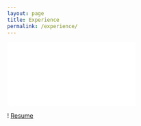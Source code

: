 ```yaml
---
layout: page
title: Experience
permalink: /experience/
---
```


![Resume](file:///C:/Users/Kailee/Downloads/resumekzing%20bio.pdf)

! [Resume](file:///C:/Users/Kailee/Downloads/resumekzing%20bio.pdf)

